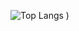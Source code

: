 ![Top Langs](https://github-readme-stats.vercel.app/api/top-langs/?username=zazilicious&layout=compact)
)
